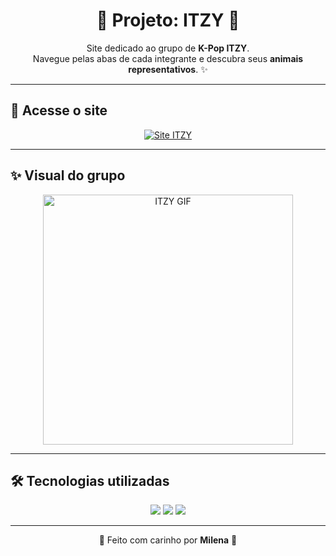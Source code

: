 <h1 align="center">💜 Projeto: ITZY 💜</h1> <p align="center"> Site dedicado ao grupo de <b>K-Pop ITZY</b>.<br> Navegue pelas abas de cada integrante e descubra seus <b>animais representativos</b>. ✨ </p>

---

## 🔗 Acesse o site  
<p align="center">
  <a href="https://milena-soat.github.io/itzy_projeto-/">
    <img src="https://img.shields.io/badge/💜%20Visitar%20o%20Site-roxo%20bebê?style=for-the-badge&color=dda0dd" alt="Site ITZY"/>
  </a>
</p>

---

## ✨ Visual do grupo  
<p align="center">
  <img src="https://media1.giphy.com/media/MDOKfR01WTLqfyPb9j/giphy.gif" width="400" alt="ITZY GIF"/>
</p>

---

## 🛠️ Tecnologias utilizadas  
<p align="center">
  <img src="https://img.shields.io/badge/HTML5-ffb6c1?style=for-the-badge&logo=html5&logoColor=black"/>
  <img src="https://img.shields.io/badge/CSS-dda0dd?style=for-the-badge&logo=css&logoColor=black"/>
  <img src="https://img.shields.io/badge/JavaScript-e6e6fa?style=for-the-badge&logo=javascript&logoColor=black"/>
</p>

---

<p align="center">🌸 Feito com carinho por <b>Milena</b> 🌸</p>
